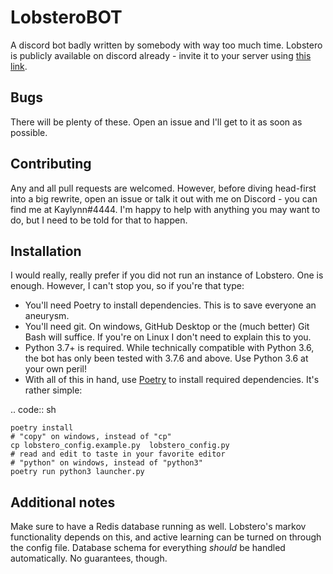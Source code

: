
# LobsteroBOT
A discord bot badly written by somebody with way too much time.
Lobstero is publicly available on discord already - invite it to your server using [this link](https://discordapp.com/api/oauth2/authorize?client_id=642538503711752234&scope=bot).

## Bugs
There will be plenty of these. Open an issue and I'll get to it as soon as possible.

## Contributing
Any and all pull requests are welcomed. However, before diving head-first into a big rewrite, open an issue or talk it out with me on Discord - you can find me at Kaylynn#4444. I'm happy to help with anything you may want to do, but I need to be told for that to happen.

## Installation
 I would really, really prefer if you did not run an instance of Lobstero. One is enough. However, I can't stop you, so if you're that type:

 - You'll need Poetry to install dependencies. This is to save everyone an aneurysm.
 - You'll need git. On windows, GitHub Desktop or the (much better) Git Bash will suffice. If you're on Linux I don't need to explain this to you. 
 - Python 3.7+ is required. While technically compatible with Python 3.6, the bot has only been tested with 3.7.6 and above. Use Python 3.6 at your own peril!
 - With all of this in hand, use [Poetry](https://python-poetry.org/) to install required dependencies. It's rather simple:

.. code:: sh

	poetry install
	# "copy" on windows, instead of "cp"
	cp lobstero_config.example.py  lobstero_config.py
	# read and edit to taste in your favorite editor
	# "python" on windows, instead of "python3"
	poetry run python3 launcher.py
	

## Additional notes

Make sure to have a Redis database running as well. Lobstero's markov functionality depends on this, and active learning can be turned on through the config file.
Database schema for everything *should* be handled automatically. No guarantees, though.


